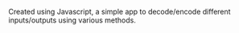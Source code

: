 Created using Javascript, a simple app to decode/encode different inputs/outputs using various methods.
